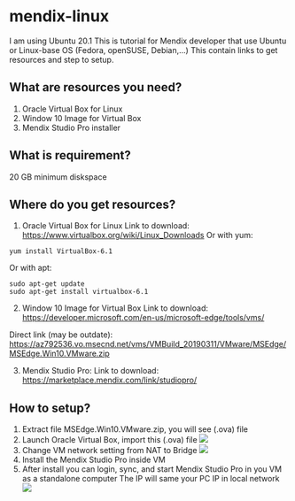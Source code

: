 # mendix-linux
I am using Ubuntu 20.1
This is tutorial for Mendix developer that use Ubuntu or Linux-base OS (Fedora, openSUSE, Debian,...) 
This contain links to get resources and step to setup.

## What are resources you need?
1. Oracle Virtual Box for Linux
2. Window 10 Image for Virtual Box
3. Mendix Studio Pro installer

## What is requirement?
20 GB minimum diskspace

## Where do you get resources?
1. Oracle Virtual Box for Linux
Link to download: 
https://www.virtualbox.org/wiki/Linux_Downloads
Or with yum:
````
yum install VirtualBox-6.1
````
Or with apt:
````
sudo apt-get update
sudo apt-get install virtualbox-6.1
````
2. Window 10 Image for Virtual Box
Link to download:
https://developer.microsoft.com/en-us/microsoft-edge/tools/vms/

Direct link (may be outdate):
https://az792536.vo.msecnd.net/vms/VMBuild_20190311/VMware/MSEdge/MSEdge.Win10.VMware.zip

3. Mendix Studio Pro:
Link to download: https://marketplace.mendix.com/link/studiopro/

## How to setup?
1. Extract file MSEdge.Win10.VMware.zip, you will see (.ova) file
2. Launch Oracle Virtual Box, import this (.ova) file
![](https://i.ibb.co/6m6My7c/download-38.jpg)
3. Change VM network setting from NAT to Bridge
![](https://i.ibb.co/x6VZdhy/Screenshot-2021-11-15-T144053-913.jpg)
4. Install the Mendix Studio Pro inside VM
5. After install you can login, sync, and start Mendix Studio Pro in you VM as a standalone computer
The IP will same your PC IP in local network
![](https://i.ibb.co/9WYFsX5/Screenshot-2021-11-15-T144515-355.jpg)
